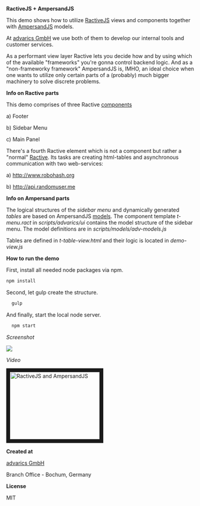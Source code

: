 **RactiveJS + AmpersandJS**

This demo shows how to utilize <a href="http://www.ractivejs.org/" target="_blank">RactiveJS</a> views and components together with <a href="http://ampersandjs.com" target="_blank">AmpersandJS</a> models.

At <a href="http://www.advarics.net" target="_blank">advarics GmbH</a> we use both of them to develop our internal
tools and customer services.


As a performant view layer Ractive lets you decide how and by using which of the available "frameworks"
you're gonna control backend logic. And as a "non-frameworky framework" AmpersandJS is, IMHO, an ideal
choice when one wants to utilize only certain parts of a (probably) much bigger machinery to solve discrete problems.

**Info on Ractive parts**

This demo comprises of three Ractive <a href="https://github.com/ractivejs/component-spec" target="_blank">components</a>

a) Footer

b) Sidebar Menu

c) Main Panel

There's a fourth Ractive element which is not a component but rather a "normal" <a href="http://docs.ractivejs.org/latest/get-started" target="_blank">Ractive</a>.
Its tasks are creating html-tables and asynchronous communication with two web-services:

a) http://www.robohash.org

b) http://api.randomuser.me

**Info on Ampersand parts**

The logical structures of the *sidebar menu* and dynamically generated *tables* are based on AmpersandJS <a href="https://github.com/AmpersandJS/ampersand-model" target="_blank">models</a>.
The component template *t-menu.ract* in *scripts/advarics/ui* contains the model structure of the sidebar menu.
The model definitions are in *scripts/models/adv-models.js*

Tables are defined in *t-table-view.html* and their logic is located in *demo-view.js*

**How to run the demo**

First, install all needed node packages via npm.
```bash
npm install
```

Second, let gulp create the structure.

```bash
  gulp
```

And finally, start the local node server.

```bash
  npm start
```

*Screenshot*

<img src="http://n71.imgup.net/mainpagea84b.png"/>

*Video*

<a href="http://www.youtube.com/watch?feature=player_embedded&v=B4eFRskseCM" target="_blank">
<img src="http://img.youtube.com/vi/B4eFRskseCM/0.jpg" alt="RactiveJS and AmpersandJS"
width="240" height="180" border="10" /></a>

**Created at**

<a href="http://www.advarics.net" target="_blank">advarics GmbH</a>

Branch Office - Bochum, Germany

**License**

MIT